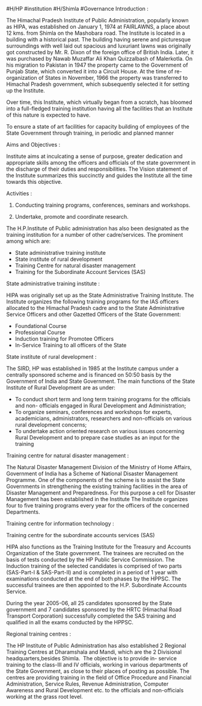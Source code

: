 #H/HP #institution #H/Shimla #Governance 
Introduction :

The Himachal Pradesh Institute of Public Administration, popularly known as HIPA, was established on January 1, 1974 at FAIRLAWNS, a place about 12 kms. from Shimla on the Mashobara road. The Institute is located in a building with a historical past. The building having serene and picturesque surroundings with well laid out spacious and luxuriant lawns was originally got constructed by Mr. R. Dixon of the foreign office of British India. Later, it was purchased by Nawab Muzaffar Ali Khan Quizzalbash of Malerkotla. On his migration to Pakistan in 1947 the property came to the Government of Punjab State, which converted it into a Circuit House. At the time of re-organization of States in November, 1966 the property was transferred to Himachal Pradesh government, which subsequently selected it for setting up the Institute.

Over time, this Institute, which virtually began from a scratch, has bloomed into a full-fledged training institution having all the facilities that an Institute of this nature is expected to have.

To ensure a state of art facilities for capacity building of employees of the State Government through training, in periodic and planned manner

Aims and Objectives :

Institute aims at inculcating a sense of purpose, greater dedication and appropriate skills among the officers and officials of the state government in the discharge of their duties and responsibilities. The Vision statement of the Institute summarizes this succinctly and guides the Institute all the time towards this objective.

Activities :

1. Conducting training programs, conferences, seminars and workshops.

2. Undertake, promote and coordinate research.

The H.P.Institute of Public administration has also been designated as the training institution for a number of other cadre/services. The prominent among which are:

-   State administrative training institute
-   State institute of rural development
-   Training Centre for natural disaster management
-   Training for the Subordinate Account Services (SAS)

State administrative training institute :

HIPA was originally set up as the State Administrative Training Institute. The Institute organizes the following training programs for the IAS officers allocated to the Himachal Pradesh cadre and to the State Administrative Service Officers and other Gazetted Officers of the State Government:

-   Foundational Course
-   Professional Course
-   Induction training for Promotee Officers
-   In-Service Training to all officers of the State

State institute of rural development :

The SIRD, HP was established in 1985 at the Institute campus under a centrally sponsored scheme and is financed on 50:50 basis by the Government of India and State Government. The main functions of the State Institute of Rural Development are as under:

-   To conduct short term and long term training programs for the officials and non- officials engaged in Rural Development and Administration;
-   To organize seminars, conferences and workshops for experts, academicians, administrators, researchers and non-officials on various rural development concerns;
-   To undertake action oriented research on various issues concerning Rural Development and to prepare case studies as an input for the training

  
Training centre for natural disaster management :

The Natural Disaster Management Division of the Ministry of Home Affairs, Government of India has a Scheme of National Disaster Management Programme. One of the components of the scheme is to assist the State Governments in strengthening the existing training facilities in the area of Disaster Management and Preparedness. For this purpose a cell for Disaster Management has been established in the Institute The Institute organizes four to five training programs every year for the officers of the concerned Departments.

Training centre for information technology :

Training centre for the subordinate accounts services (SAS)

HIPA also functions as the Training Institute for the Treasury and Accounts Organization of the State government. The trainees are recruited on the basis of tests conducted by the HP Public Service Commission. The Induction training of the selected candidates is comprised of two parts (SAS-Part-I & SAS-Part-II) and is completed in a period of 1 year with examinations conducted at the end of both phases by the HPPSC. The successful trainees are then appointed to the H.P. Subordinate Accounts Service.

During the year 2005-06, all 25 candidates sponsored by the State government and 7 candidates sponsored by the HRTC (Himachal Road Transport Corporation) successfully completed the SAS training and qualified in all the exams conducted by the HPPSC.

Regional training centres :

The HP Institute of Public Administration has also established 2 Regional Training Centres at Dharamshala and Mandi, which are the 2 Divisional headquarters,besides Shimla.  The objective is to provide in- service training to the class-III and IV officials, working in various departments of the State Government, as close to their places of posting as possible. The centres are providing training in the field of Office Procedure and Financial Administration, Service Rules, Revenue Administration, Computer Awareness and Rural Development etc. to the officials and non-officials working at the grass root level.